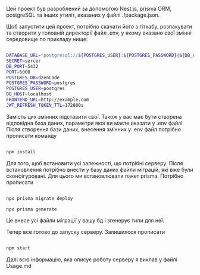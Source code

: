 Цей проект був розроблений за допомогою Nest.js, prisma ORM, postgreSQL та інших утиліт, вказаних у файлі ./package.json. 

Щоб запустити цей проект, потрібно скачати його з гітхабу, розпакувати та створити у головній директорії файл .env, у якому вказано свої змінні середовище по прикладу нище:

```bash

DATABASE_URL="postgresql://${POSTGRES_USER}:${POSTGRES_PASSWORD}@${DB_HOST}:${DB_PORT}/${POSTGRES_DB}?schema=public"
SECRET=sercer
DB_PORT=5432
PORT=5000
POSTGRES_DB=dzenCode
POSTGRES_PASSWORD=postgres
POSTGRES_USER=postgres
DB_HOST=localhost
FRONTEND_URL=http://example.com
JWT_REFRESH_TOKEN_TTL=172800s

```

Замість цих змінних підставити свої. Також у вас має бути створена відповідна база даних, параметри якої ви маєте вказати у .env файлі. Після створення бази даних, внесення змінних у .env файл потрібно прописати команду

```bash

npm install

```

Для того, щоб встановити усі залежності, що потрібні серверу. Після встановлення потрібно внести у базу даних файли міграцій, які вже були сконфігуровані. Для цього ми встановлювали пакет prisma. Потрібно прописати

```bash

npx prisma migrate deploy

npx prisma generate

```

Це внесе усі файли міграції у вашу бд і згенерує типи для неї.

Тепер все готово до запуску серверу. Залишилося прописати
```bash

npm start

```

Далі всю інформацію, яка описує роботу серверу я виклав у файлі Usage.md
